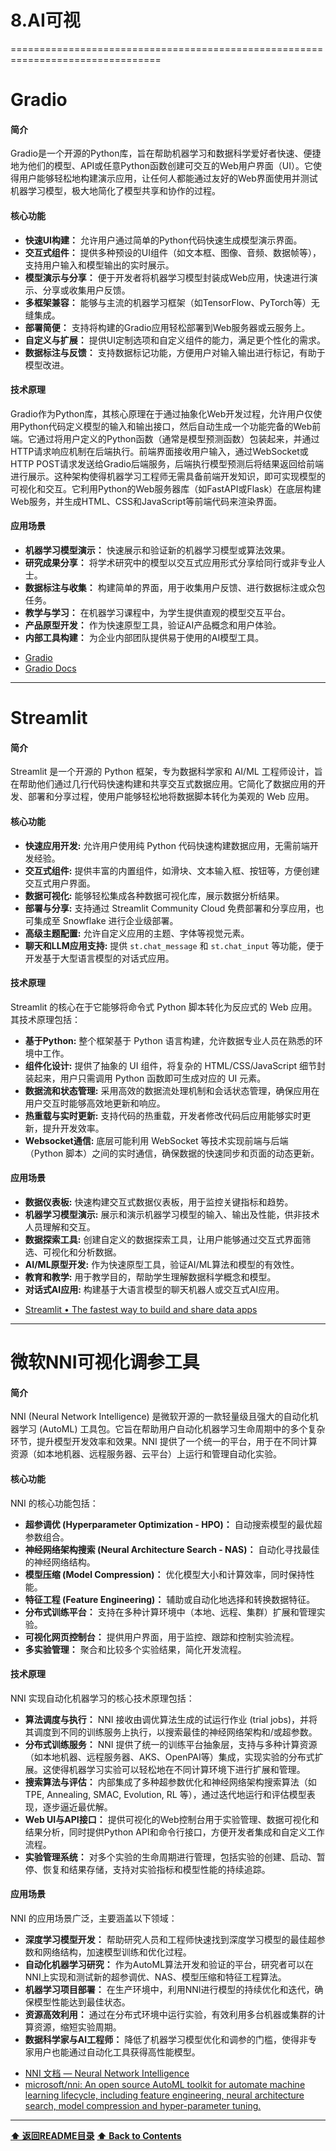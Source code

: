 # 8.AI可视


================================================================================

# Gradio

#### 简介
Gradio是一个开源的Python库，旨在帮助机器学习和数据科学爱好者快速、便捷地为他们的模型、API或任意Python函数创建可交互的Web用户界面（UI）。它使得用户能够轻松地构建演示应用，让任何人都能通过友好的Web界面使用并测试机器学习模型，极大地简化了模型共享和协作的过程。

#### 核心功能
*   **快速UI构建：** 允许用户通过简单的Python代码快速生成模型演示界面。
*   **交互式组件：** 提供多种预设的UI组件（如文本框、图像、音频、数据帧等），支持用户输入和模型输出的实时展示。
*   **模型演示与分享：** 便于开发者将机器学习模型封装成Web应用，快速进行演示、分享或收集用户反馈。
*   **多框架兼容：** 能够与主流的机器学习框架（如TensorFlow、PyTorch等）无缝集成。
*   **部署简便：** 支持将构建的Gradio应用轻松部署到Web服务器或云服务上。
*   **自定义与扩展：** 提供UI定制选项和自定义组件的能力，满足更个性化的需求。
*   **数据标注与反馈：** 支持数据标记功能，方便用户对输入输出进行标记，有助于模型改进。

#### 技术原理
Gradio作为Python库，其核心原理在于通过抽象化Web开发过程，允许用户仅使用Python代码定义模型的输入和输出接口，然后自动生成一个功能完备的Web前端。它通过将用户定义的Python函数（通常是模型预测函数）包装起来，并通过HTTP请求响应机制在后端执行。前端界面接收用户输入，通过WebSocket或HTTP POST请求发送给Gradio后端服务，后端执行模型预测后将结果返回给前端进行展示。这种架构使得机器学习工程师无需具备前端开发知识，即可实现模型的可视化和交互。它利用Python的Web服务器库（如FastAPI或Flask）在底层构建Web服务，并生成HTML、CSS和JavaScript等前端代码来渲染界面。

#### 应用场景
*   **机器学习模型演示：** 快速展示和验证新的机器学习模型或算法效果。
*   **研究成果分享：** 将学术研究中的模型以交互式应用形式分享给同行或非专业人士。
*   **数据标注与收集：** 构建简单的界面，用于收集用户反馈、进行数据标注或众包任务。
*   **教学与学习：** 在机器学习课程中，为学生提供直观的模型交互平台。
*   **产品原型开发：** 作为快速原型工具，验证AI产品概念和用户体验。
*   **内部工具构建：** 为企业内部团队提供易于使用的AI模型工具。

- [Gradio](https://www.gradio.app/)
- [Gradio Docs](https://gradio.app/docs/)

------------------------------------------------------------

# Streamlit

#### 简介
Streamlit 是一个开源的 Python 框架，专为数据科学家和 AI/ML 工程师设计，旨在帮助他们通过几行代码快速构建和共享交互式数据应用。它简化了数据应用的开发、部署和分享过程，使用户能够轻松地将数据脚本转化为美观的 Web 应用。

#### 核心功能
*   **快速应用开发:** 允许用户使用纯 Python 代码快速构建数据应用，无需前端开发经验。
*   **交互式组件:** 提供丰富的内置组件，如滑块、文本输入框、按钮等，方便创建交互式用户界面。
*   **数据可视化:** 能够轻松集成各种数据可视化库，展示数据分析结果。
*   **部署与分享:** 支持通过 Streamlit Community Cloud 免费部署和分享应用，也可集成至 Snowflake 进行企业级部署。
*   **高级主题配置:** 允许自定义应用的主题、字体等视觉元素。
*   **聊天和LLM应用支持:** 提供 `st.chat_message` 和 `st.chat_input` 等功能，便于开发基于大型语言模型的对话式应用。

#### 技术原理
Streamlit 的核心在于它能够将命令式 Python 脚本转化为反应式的 Web 应用。其技术原理包括：
*   **基于Python:** 整个框架基于 Python 语言构建，允许数据专业人员在熟悉的环境中工作。
*   **组件化设计:** 提供了抽象的 UI 组件，将复杂的 HTML/CSS/JavaScript 细节封装起来，用户只需调用 Python 函数即可生成对应的 UI 元素。
*   **数据流和状态管理:** 采用高效的数据流处理机制和会话状态管理，确保应用在用户交互时能够高效地更新和响应。
*   **热重载与实时更新:** 支持代码的热重载，开发者修改代码后应用能够实时更新，提升开发效率。
*   **Websocket通信:** 底层可能利用 WebSocket 等技术实现前端与后端（Python 脚本）之间的实时通信，确保数据的快速同步和页面的动态更新。

#### 应用场景
*   **数据仪表板:** 快速构建交互式数据仪表板，用于监控关键指标和趋势。
*   **机器学习模型演示:** 展示和演示机器学习模型的输入、输出及性能，供非技术人员理解和交互。
*   **数据探索工具:** 创建自定义的数据探索工具，让用户能够通过交互式界面筛选、可视化和分析数据。
*   **AI/ML原型开发:** 作为快速原型工具，验证AI/ML算法和模型的有效性。
*   **教育和教学:** 用于教学目的，帮助学生理解数据科学概念和模型。
*   **对话式AI应用:** 构建基于大语言模型的聊天机器人或交互式AI应用。

- [Streamlit • The fastest way to build and share data apps](https://streamlit.io/)

------------------------------------------------------------

# 微软NNI可视化调参工具

#### 简介
NNI (Neural Network Intelligence) 是微软开源的一款轻量级且强大的自动化机器学习 (AutoML) 工具包。它旨在帮助用户自动化机器学习生命周期中的多个复杂环节，提升模型开发效率和效果。NNI 提供了一个统一的平台，用于在不同计算资源（如本地机器、远程服务器、云平台）上运行和管理自动化实验。

#### 核心功能
NNI 的核心功能包括：
*   **超参调优 (Hyperparameter Optimization - HPO)：** 自动搜索模型的最优超参数组合。
*   **神经网络架构搜索 (Neural Architecture Search - NAS)：** 自动化寻找最佳的神经网络结构。
*   **模型压缩 (Model Compression)：** 优化模型大小和计算效率，同时保持性能。
*   **特征工程 (Feature Engineering)：** 辅助或自动化地选择和转换数据特征。
*   **分布式训练平台：** 支持在多种计算环境中（本地、远程、集群）扩展和管理实验。
*   **可视化网页控制台：** 提供用户界面，用于监控、跟踪和控制实验流程。
*   **多实验管理：** 聚合和比较多个实验结果，简化开发流程。

#### 技术原理
NNI 实现自动化机器学习的核心技术原理包括：
*   **算法调度与执行：** NNI 接收由调优算法生成的试运行作业 (trial jobs)，并将其调度到不同的训练服务上执行，以搜索最佳的神经网络架构和/或超参数。
*   **分布式训练服务：** NNI 提供了统一的训练平台抽象层，支持与多种计算资源（如本地机器、远程服务器、AKS、OpenPAI等）集成，实现实验的分布式扩展。这使得机器学习实验可以轻松地在不同计算环境下进行扩展和管理。
*   **搜索算法与评估：** 内部集成了多种超参数优化和神经网络架构搜索算法（如 TPE, Annealing, SMAC, Evolution, RL 等），通过迭代地运行和评估模型表现，逐步逼近最优解。
*   **Web UI与API接口：** 提供可视化的Web控制台用于实验管理、数据可视化和结果分析，同时提供Python API和命令行接口，方便开发者集成和自定义工作流程。
*   **实验管理系统：** 对多个实验的生命周期进行管理，包括实验的创建、启动、暂停、恢复和结果存储，支持对实验指标和模型性能的持续追踪。

#### 应用场景
NNI 的应用场景广泛，主要涵盖以下领域：
*   **深度学习模型开发：** 帮助研究人员和工程师快速找到深度学习模型的最佳超参数和网络结构，加速模型训练和优化过程。
*   **自动化机器学习研究：** 作为AutoML算法开发和验证的平台，研究者可以在NNI上实现和测试新的超参调优、NAS、模型压缩和特征工程算法。
*   **机器学习项目部署：** 在生产环境中，利用NNI进行模型的持续优化和迭代，确保模型性能达到最佳状态。
*   **资源高效利用：** 通过在分布式环境中运行实验，有效利用多台机器或集群的计算资源，缩短实验周期。
*   **数据科学家与AI工程师：** 降低了机器学习模型优化和调参的门槛，使得非专家用户也能通过自动化工具获得高性能模型。

- [NNI 文档 — Neural Network Intelligence](https://nni.readthedocs.io/zh/stable/)
- [microsoft/nni: An open source AutoML toolkit for automate machine learning lifecycle, including feature engineering, neural architecture search, model compression and hyper-parameter tuning.](https://github.com/microsoft/nni/tree/master)

------------------------------------------------------------

**[⬆ 返回README目录](../README.md#目录)**
**[⬆ Back to Contents](../README-EN.md#contents)**